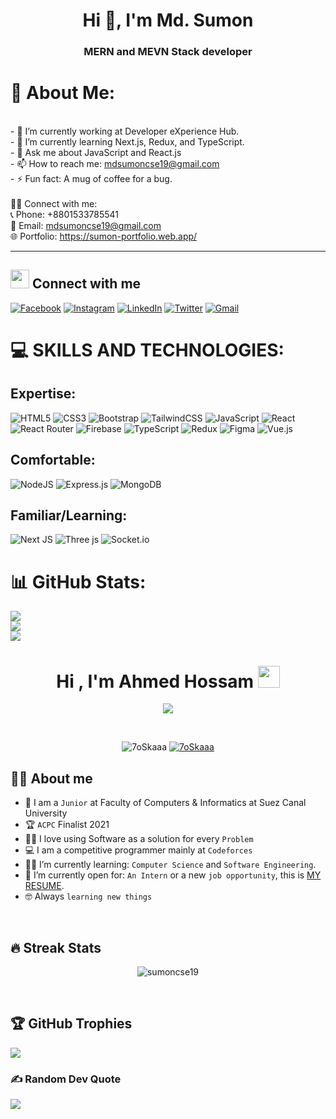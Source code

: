 <h1 align="center">Hi 👋, I'm Md. Sumon</h1>
<h3 align="center">MERN and MEVN Stack developer</h3>

# 💫 About Me:
<br>- 🔭 I’m currently working at Developer eXperience Hub.<br>- 🌱 I’m currently learning Next.js, Redux, and TypeScript.<br>- 💬 Ask me about JavaScript and React.js<br>- 📫 How to reach me: mdsumoncse19@gmail.com<br>- ⚡ Fun fact: A mug of coffee for a bug.<br><br>👨‍💼 Connect with me:<br>📞 Phone: +8801533785541<br>📧 Email: mdsumoncse19@gmail.com<br>🌐 Portfolio: https://sumon-portfolio.web.app/

---

## <img src="https://media.giphy.com/media/iY8CRBdQXODJSCERIr/giphy.gif" width="30px"> Connect with me
[![Facebook](https://img.shields.io/badge/Facebook-%231877F2.svg?logo=Facebook&logoColor=white)](https://www.facebook.com/sumoncse19/) [![Instagram](https://img.shields.io/badge/Instagram-%23E4405F.svg?logo=Instagram&logoColor=white)](https://instagram.com/sumoncse19/) [![LinkedIn](https://img.shields.io/badge/LinkedIn-%230077B5.svg?logo=linkedin&logoColor=white)](https://www.linkedin.com/in/sumoncse19/) [![Twitter](https://img.shields.io/badge/Twitter-%231DA1F2.svg?logo=Twitter&logoColor=white)](https://twitter.com/sumoncse19/) <a href="mailto:mdsumoncse19@gmail.com"><img img src="https://img.shields.io/badge/gmail-%23EA4335.svg?style=plastic&logo=gmail&logoColor=white" alt="Gmail"/></a>

# 💻 SKILLS AND TECHNOLOGIES:

## Expertise:
![HTML5](https://img.shields.io/badge/html5-%23E34F26.svg?style=for-the-badge&logo=html5&logoColor=white) ![CSS3](https://img.shields.io/badge/css3-%231572B6.svg?style=for-the-badge&logo=css3&logoColor=white) ![Bootstrap](https://img.shields.io/badge/bootstrap-%238511FA.svg?style=for-the-badge&logo=bootstrap&logoColor=white) ![TailwindCSS](https://img.shields.io/badge/tailwindcss-%2338B2AC.svg?style=for-the-badge&logo=tailwind-css&logoColor=white) ![JavaScript](https://img.shields.io/badge/javascript-%23323330.svg?style=for-the-badge&logo=javascript&logoColor=%23F7DF1E) ![React](https://img.shields.io/badge/react-%2320232a.svg?style=for-the-badge&logo=react&logoColor=%2361DAFB) ![React Router](https://img.shields.io/badge/React_Router-CA4245?style=for-the-badge&logo=react-router&logoColor=white) ![Firebase](https://img.shields.io/badge/Firebase-039BE5?style=for-the-badge&logo=Firebase&logoColor=white) ![TypeScript](https://img.shields.io/badge/typescript-%23007ACC.svg?style=for-the-badge&logo=typescript&logoColor=white) ![Redux](https://img.shields.io/badge/redux-%23593d88.svg?style=for-the-badge&logo=redux&logoColor=white) ![Figma](https://img.shields.io/badge/figma-%23F24E1E.svg?style=for-the-badge&logo=figma&logoColor=white) ![Vue.js](https://img.shields.io/badge/vuejs-%2335495e.svg?style=for-the-badge&logo=vuedotjs&logoColor=%234FC08D)

## Comfortable:
![NodeJS](https://img.shields.io/badge/node.js-6DA55F?style=for-the-badge&logo=node.js&logoColor=white) ![Express.js](https://img.shields.io/badge/express.js-%23404d59.svg?style=for-the-badge&logo=express&logoColor=%2361DAFB) ![MongoDB](https://img.shields.io/badge/MongoDB-%234ea94b.svg?style=for-the-badge&logo=mongodb&logoColor=white)  

## Familiar/Learning:
![Next JS](https://img.shields.io/badge/Next-black?style=for-the-badge&logo=next.js&logoColor=white) ![Three js](https://img.shields.io/badge/threejs-black?style=for-the-badge&logo=three.js&logoColor=white)  ![Socket.io](https://img.shields.io/badge/Socket.io-black?style=for-the-badge&logo=socket.io&badgeColor=010101) 

# 📊 GitHub Stats:
![](https://github-readme-stats.vercel.app/api?username=sumoncse19&theme=dark&hide_border=false&include_all_commits=false&count_private=false)<br/>
![](https://github-readme-streak-stats.herokuapp.com/?user=sumoncse19&theme=dark&hide_border=false)<br/>
![](https://github-readme-stats.vercel.app/api/top-langs/?username=sumoncse19&theme=dark&hide_border=false&include_all_commits=false&count_private=false&layout=compact)

<h1 align="center">Hi , I'm Ahmed Hossam <img src="https://media.giphy.com/media/hvRJCLFzcasrR4ia7z/giphy.gif" width="35"></h1>
<p align="center">
  <a href="https://github.com/DenverCoder1/readme-typing-svg"><img src="https://readme-typing-svg.herokuapp.com?lines=Computer+Science+Student;Competitive+Programmer;ACPC+2021+Finalist;DS%20|%20Algorithms%20|%20OOP%20;Specialist%20on%20Codeforces;Division%202%20on%20Codechef%20(3%20Stars);6%20Kyu%20on%20Atcoder;Always%20learning%20new%20things&center=true&width=500&height=50"></a>
</p>

<br>

<p align="center"> 
	<img src="https://komarev.com/ghpvc/?username=7oSkaaa&label=Profile%20views&color=0e75b6&style=plastic" alt="7oSkaaa" /> 
	<a href = "https://commits.top/egypt.html" target="_blank">
		<img src="https://enfsgag3ayy6w9q.m.pipedream.net/&style=plastic" alt="7oSkaaa" target="_blank"/> 
	</a>
</p>


## :sassy_man:  About me
- :school: I am a `Junior` at Faculty of Computers & Informatics at Suez Canal University
- :trophy: `ACPC` Finalist 2021
- :technologist: I love using Software as a solution for every `Problem`
- :computer: I am a competitive programmer mainly at `Codeforces`
- :student: I’m currently learning: `Computer Science` and `Software Engineering`.
- :thinking: I’m currently open for: `An Intern` or a new `job opportunity`, this is [MY RESUME](https://drive.google.com/file/d/1gdiny_4f5TVbSdfyAQxokLMMrBTi054P/view?usp=sharing).
- :nerd_face: Always `learning new things`
<br>

## 🔥 Streak Stats
<p align="center"><img src="https://github-readme-streak-stats.herokuapp.com/?user=sumoncse19&theme=algolia" alt="sumoncse19" /></p><br>

## 🏆 GitHub Trophies
![](https://github-profile-trophy.vercel.app/?username=sumoncse19&theme=dark_dimmed&no-frame=false&no-bg=true&margin-w=4)

### ✍️ Random Dev Quote
![](https://quotes-github-readme.vercel.app/api?type=horizontal&theme=radical)



